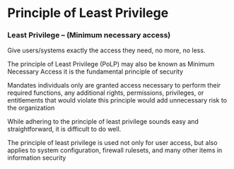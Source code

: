 # Principle of Least Privilege

### Least Privilege – (Minimum necessary access)&#x20;

Give users/systems exactly the access they need, no more, no less.

The principle of Least Privilege (PoLP) may also be known as Minimum Necessary Access  it is the fundamental principle of security&#x20;

Mandates individuals only are granted access necessary to perform their required functions, any additional rights, permissions, privileges, or entitlements that would violate this principle would add unnecessary risk to the organization

While adhering to the principle of least privilege sounds easy and straightforward, it is difficult to do well.&#x20;

The principle of least privilege is used not only for user access, but also applies to system configuration, firewall rulesets, and many other items in information security
